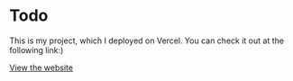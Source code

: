 # Todo

This is my project, which I deployed on Vercel. You can check it out at the following link:)

[View the website](https://todo-omega-six-11.vercel.app/)

